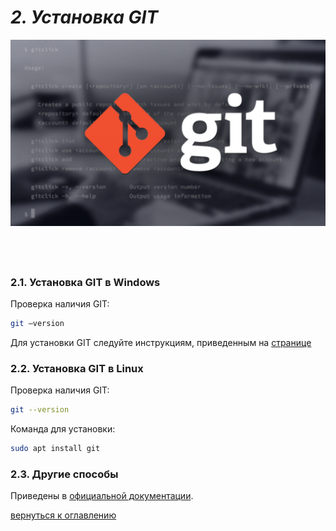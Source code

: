 # *2. Установка GIT*

![logo2](/images/logo2.png)

## &emsp;

### 2.1. Установка GIT в Windows

Проверка наличия GIT:

```bash
git –version
```

Для установки GIT следуйте инструкциям, приведенным на [странице](https://git-scm.com/download/win)

### 2.2. Установка GIT в Linux

Проверка наличия GIT:

```bash
git --version
```

Команда для установки:

```bash
sudo apt install git
```

### 2.3. Другие способы

Приведены в [официальной документации](https://git-scm.com/book/ru/v2/%D0%92%D0%B2%D0%B5%D0%B4%D0%B5%D0%BD%D0%B8%D0%B5-%D0%A3%D1%81%D1%82%D0%B0%D0%BD%D0%BE%D0%B2%D0%BA%D0%B0-Git).

[вернуться к оглавлению](readme.md)
